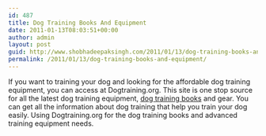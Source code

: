 ```yaml
---
id: 487
title: Dog Training Books And Equipment
date: 2011-01-13T08:03:51+00:00
author: admin
layout: post
guid: http://www.shobhadeepaksingh.com/2011/01/13/dog-training-books-and-equipment/
permalink: /2011/01/13/dog-training-books-and-equipment/
---
```

If you want to training your dog and looking for the affordable dog training equipment, you can access at Dogtraining.org. This site is one stop source for all the latest dog training equipment, [dog training books](http://dogtraining.org) and gear. You can get all the information about dog training that help you train your dog easily. Using Dogtraining.org for the dog training books and advanced training equipment needs.